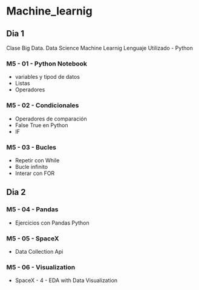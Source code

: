 # Machine_learnig

## Dia 1
Clase Big Data. Data Science Machine Learnig
Lenguaje Utilizado - Python 

### M5 - 01 - Python Notebook
  - variables y tipod de datos
  - Listas
  - Operadores

### M5 - 02 - Condicionales 
  - Operadores de comparación
  - False True en Python
  - IF

### M5 - 03 - Bucles
  - Repetir con While
  - Bucle infinito
  - Interar con FOR

## Dia 2

### M5 - 04 - Pandas
  - Ejercicios con Pandas Python

### M5 - 05 - SpaceX 
  - Data Collection Api

### M5 - 06 - Visualization
  - SpaceX - 4 - EDA with Data Visualization

